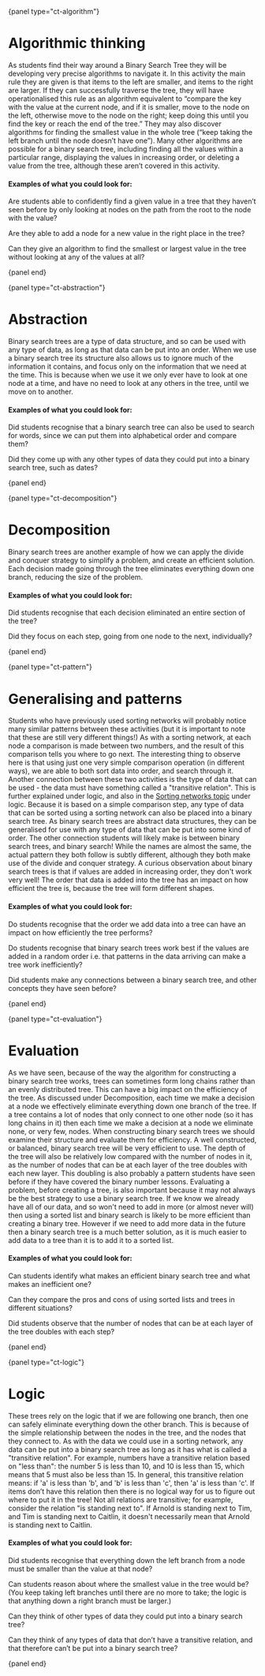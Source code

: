 {panel type="ct-algorithm"}

# Algorithmic thinking

As students find their way around a Binary Search Tree they will be developing very precise algorithms to navigate it.
In this activity the main rule they are given is that items to the left are smaller, and items to the right are larger.
If they can successfully traverse the tree, they will have operationalised this rule as an algorithm equivalent to “compare the key with the value at the current node, and if it is smaller, move to the node on the left, otherwise move to the node on the right; keep doing this until you find the key or reach the end of the tree.”
They may also discover algorithms for finding the smallest value in the whole tree (“keep taking the left branch until the node doesn’t have one”).
Many other algorithms are possible for a binary search tree, including finding all the values within a particular range, displaying the values in increasing order, or deleting a value from the tree, although these aren’t covered in this activity.

#### Examples of what you could look for:

Are students able to confidently find a given value in a tree that they haven’t seen before by only looking at nodes on the path from the root to the node with the value?

Are they able to add a node for a new value in the right place in the tree?

Can they give an algorithm to find the smallest or largest value in the tree without looking at any of the values at all?

{panel end}

{panel type="ct-abstraction"}

# Abstraction

Binary search trees are a type of data structure, and so can be used with any type of data, as long as that data can be put into an order.
When we use a binary search tree its structure also allows us to ignore much of the information it contains, and focus only on the information that we need at the time.
This is because when we use it we only ever have to look at one node at a time, and have no need to look at any others in the tree, until we move on to another.

#### Examples of what you could look for:

Did students recognise that a binary search tree can also be used to search for words, since we can put them into alphabetical order and compare them?

Did they come up with any other types of data they could put into a binary search tree, such as dates?

{panel end}

{panel type="ct-decomposition"}

# Decomposition

Binary search trees are another example of how we can apply the divide and conquer strategy to simplify a problem, and create an efficient solution.
Each decision made going through the tree eliminates everything down one branch, reducing the size of the problem.

#### Examples of what you could look for:

Did students recognise that each decision eliminated an entire section of the tree?

Did they focus on each step, going from one node to the next, individually?

{panel end}

{panel type="ct-pattern"}

# Generalising and patterns

Students who have previously used sorting networks will probably notice many similar patterns between these activities (but it is important to note that these are still very different things!)
As with a sorting network, at each node a comparison is made between two numbers, and the result of this comparison tells you where to go next.
The interesting thing to observe here is that using just one very simple comparison operation (in different ways), we are able to both sort data into order, and search through it.
Another connection between these two activities is the type of data that can be used - the data must have something called a "transitive relation".
This is further explained under logic, and also in the [Sorting networks topic]('topics:topic' 'sorting-networks') under logic.
Because it is based on a simple comparison step, any type of data that can be sorted using a sorting network can also be placed into a binary search tree.
As binary search trees are abstract data structures, they can be generalised for use with any type of data that can be put into some kind of order.
The other connection students will likely make is between binary search trees, and binary search! While the names are almost the same, the actual pattern they both follow is subtly different, although they both make use of the divide and conquer strategy.
A curious observation about binary search trees is that if values are added in increasing order, they don't work very well! The order that data is added into the tree has an impact on how efficient the tree is, because the tree will form different shapes.

#### Examples of what you could look for:

Do students recognise that the order we add data into a tree can have an impact on how efficiently the tree performs?

Do students recognise that binary search trees work best if the values are added in a random order i.e. that patterns in the data arriving can make a tree work inefficiently?

Did students make any connections between a binary search tree, and other concepts they have seen before?

{panel end}

{panel type="ct-evaluation"}

# Evaluation

As we have seen, because of the way the algorithm for constructing a binary search tree works, trees can sometimes form long chains rather than an evenly distributed tree.
This can have a big impact on the efficiency of the tree.
As discussed under Decomposition, each time we make a decision at a node we effectively eliminate everything down one branch of the tree.
If a tree contains a lot of nodes that only connect to one other node (so it has long chains in it) then each time we make a decision at a node we eliminate none, or very few, nodes.
When constructing binary search trees we should examine their structure and evaluate them for efficiency.
A well constructed, or balanced, binary search tree will be very efficient to use.
The depth of the tree will also be relatively low compared with the number of nodes in it, as the number of nodes that can be at each layer of the tree doubles with each new layer.
This doubling is also probably a pattern students have seen before if they have covered the binary number lessons.
Evaluating a problem, before creating a tree, is also important because it may not always be the best strategy to use a binary search tree.
If we know we already have all of our data, and so won't need to add in more (or almost never will) then using a sorted list and binary search is likely to be more efficient than creating a binary tree.
However if we need to add more data in the future then a binary search tree is a much better solution, as it is much easier to add data to a tree than it is to add it to a sorted list.

#### Examples of what you could look for:

Can students identify what makes an efficient binary search tree and what makes an inefficient one?

Can they compare the pros and cons of using sorted lists and trees in different situations?

Did students observe that the number of nodes that can be at each layer of the tree doubles with each step?

{panel end}

{panel type="ct-logic"}

# Logic

These trees rely on the logic that if we are following one branch, then one can safely eliminate everything down the other branch.
This is because of the simple relationship between the nodes in the tree, and the nodes that they connect to.
As with the data we could use in a sorting network, any data can be put into a binary search tree as long as it has what is called a "transitive relation".
For example, numbers have a transitive relation based on "less than": the number 5 is less than 10, and 10 is less than 15, which means that 5 must also be less than 15.
In general, this transitive relation means: if 'a' is less than 'b', and 'b' is less than 'c', then 'a' is less than 'c'.
If items don’t have this relation then there is no logical way for us to figure out where to put it in the tree!
Not all relations are transitive; for example, consider the relation "is standing next to".
If Arnold is standing next to Tim, and Tim is standing next to Caitlin, it doesn't necessarily mean that Arnold is standing next to Caitlin.

#### Examples of what you could look for:

Did students recognise that everything down the left branch from a node must be smaller than the value at that node?

Can students reason about where the smallest value in the tree would be? (You keep taking left branches until there are no more to take; the logic is that anything down a right branch must be larger.)

Can they think of other types of data they could put into a binary search tree?

Can they think of any types of data that don’t have a transitive relation, and that therefore can’t be put into a binary search tree?

{panel end}

